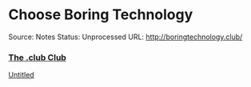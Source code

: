 # Choose Boring Technology

Source: Notes
Status: Unprocessed
URL: http://boringtechnology.club/

### [The .club Club](http://dotclub.club/)

[Untitled](Choose%20Boring%20Technology%20b56954db90d84bc48f0619bf336619ca/Untitled%20Database%20bbae4f582e294f52986b2e2b6fb2c57b.csv)